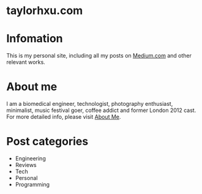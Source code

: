 taylorhxu.com
===================
# Infomation
This is my personal site, including all my posts on [Medium.com](https://medium.com/@taylorhxu) and other relevant works.

# About me
I am a biomedical engineer, technologist, photography enthusiast, minimalist, music festival goer, coffee addict and former London 2012 cast. For more detailed info, please visit [About Me](http://taylorhxu.com/about).


# Post categories
- Engineering
- Reviews
- Tech
- Personal
- Programming
